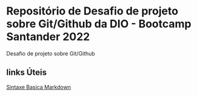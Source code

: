 # Repositório de Desafio de projeto sobre Git/Github da DIO - Bootcamp Santander 2022
Desafio de projeto sobre Git/Github

## links Úteis
[Sintaxe Basica Markdown](https://www.markdownguide.org/basic-syntax/)
